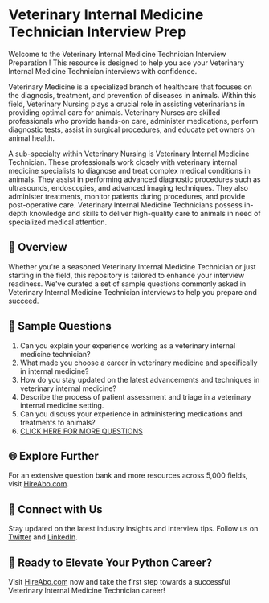 # Veterinary Internal Medicine Technician Interview Prep

Welcome to the Veterinary Internal Medicine Technician Interview Preparation ! This resource is designed to help you ace your Veterinary Internal Medicine Technician interviews with confidence.

Veterinary Medicine is a specialized branch of healthcare that focuses on the diagnosis, treatment, and prevention of diseases in animals. Within this field, Veterinary Nursing plays a crucial role in assisting veterinarians in providing optimal care for animals. Veterinary Nurses are skilled professionals who provide hands-on care, administer medications, perform diagnostic tests, assist in surgical procedures, and educate pet owners on animal health. 

A sub-specialty within Veterinary Nursing is Veterinary Internal Medicine Technician. These professionals work closely with veterinary internal medicine specialists to diagnose and treat complex medical conditions in animals. They assist in performing advanced diagnostic procedures such as ultrasounds, endoscopies, and advanced imaging techniques. They also administer treatments, monitor patients during procedures, and provide post-operative care. Veterinary Internal Medicine Technicians possess in-depth knowledge and skills to deliver high-quality care to animals in need of specialized medical attention.

## 🚀 Overview

Whether you're a seasoned Veterinary Internal Medicine Technician or just starting in the field, this repository is tailored to enhance your interview readiness. We've curated a set of sample questions commonly asked in Veterinary Internal Medicine Technician interviews to help you prepare and succeed.

## 📝 Sample Questions

1. Can you explain your experience working as a veterinary internal medicine technician?
2. What made you choose a career in veterinary medicine and specifically in internal medicine?
3. How do you stay updated on the latest advancements and techniques in veterinary internal medicine?
4. Describe the process of patient assessment and triage in a veterinary internal medicine setting.
5. Can you discuss your experience in administering medications and treatments to animals?
6. [CLICK HERE FOR MORE QUESTIONS](https://hireabo.com/job/24_1_30/Veterinary%20Internal%20Medicine%20Technician)

## 🌐 Explore Further

For an extensive question bank and more resources across 5,000 fields, visit [HireAbo.com](https://www.hireabo.com).

## 📱 Connect with Us

Stay updated on the latest industry insights and interview tips. Follow us on [Twitter](https://twitter.com/hireabo) and [LinkedIn](https://www.linkedin.com/in/hire-abo-3609972a8/).

## 🚀 Ready to Elevate Your Python Career?

Visit [HireAbo.com](https://www.hireabo.com) now and take the first step towards a successful Veterinary Internal Medicine Technician career!